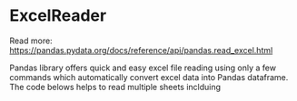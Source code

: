 # ExcelReader
Read more: https://pandas.pydata.org/docs/reference/api/pandas.read_excel.html 

Pandas library offers quick and easy excel file reading using only a few commands which automatically convert excel data into Pandas dataframe. The code belows helps to read multiple sheets inclduing  
```

